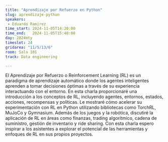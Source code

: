 ```yaml
---
title: "Aprendizaje por Refuerzo en Python"
slug: aprendizaje-python
speakers:
 - Eduardo Ramirez
time_start: 2024-11-05T14:20:00
time_end:   2024-11-05T15:40:00
day: 2024mty
timeslot: 24
gridarea: "11/5/13/6"
room: Sala 101
track: Data engineering

---
```


El Aprendizaje por Refuerzo o Reinforcement Learning (RL) es un paradigma de aprendizaje automático donde los agentes inteligentes aprenden a tomar decisiones óptimas a través de su experiencia interactuando con el entorno. En esta charla proporcionaré una introducción a los conceptos de RL, incluyendo agentes, entornos, estados, acciones, recompensas y políticas. Le mostraré cómo acelerar su experimentación con RL en Python utilizando bibliotecas como TorchRL, MuJoCo y Gymnasium. Además de los juegos y la robótica, discutiré la aplicación de RL en áreas como finanzas, trading algorítmico, cadena de suministro, gestión de inventario y ride sharing. Con esta charla espero inspirar a los asistentes a explorar el potencial de las herramientas y enfoques de RL en sus propios proyectos.